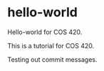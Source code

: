 # hello-world
Hello-world for COS 420.

This is a tutorial for COS 420. 

Testing out commit messages.
